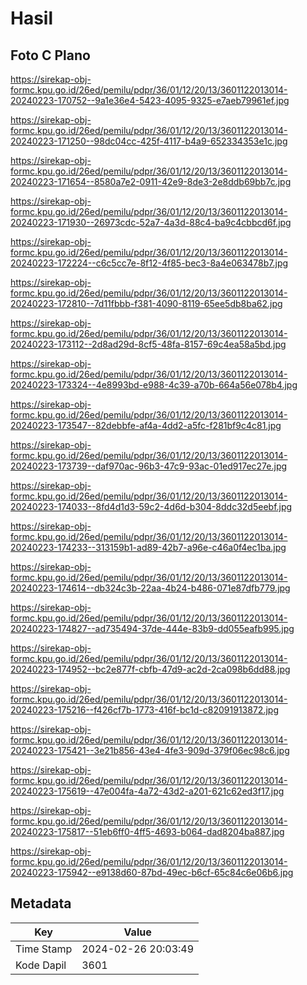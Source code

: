 # Hasil

## Foto C Plano

https://sirekap-obj-formc.kpu.go.id/26ed/pemilu/pdpr/36/01/12/20/13/3601122013014-20240223-170752--9a1e36e4-5423-4095-9325-e7aeb79961ef.jpg

https://sirekap-obj-formc.kpu.go.id/26ed/pemilu/pdpr/36/01/12/20/13/3601122013014-20240223-171250--98dc04cc-425f-4117-b4a9-652334353e1c.jpg

https://sirekap-obj-formc.kpu.go.id/26ed/pemilu/pdpr/36/01/12/20/13/3601122013014-20240223-171654--8580a7e2-0911-42e9-8de3-2e8ddb69bb7c.jpg

https://sirekap-obj-formc.kpu.go.id/26ed/pemilu/pdpr/36/01/12/20/13/3601122013014-20240223-171930--26973cdc-52a7-4a3d-88c4-ba9c4cbbcd6f.jpg

https://sirekap-obj-formc.kpu.go.id/26ed/pemilu/pdpr/36/01/12/20/13/3601122013014-20240223-172224--c6c5cc7e-8f12-4f85-bec3-8a4e063478b7.jpg

https://sirekap-obj-formc.kpu.go.id/26ed/pemilu/pdpr/36/01/12/20/13/3601122013014-20240223-172810--7d11fbbb-f381-4090-8119-65ee5db8ba62.jpg

https://sirekap-obj-formc.kpu.go.id/26ed/pemilu/pdpr/36/01/12/20/13/3601122013014-20240223-173112--2d8ad29d-8cf5-48fa-8157-69c4ea58a5bd.jpg

https://sirekap-obj-formc.kpu.go.id/26ed/pemilu/pdpr/36/01/12/20/13/3601122013014-20240223-173324--4e8993bd-e988-4c39-a70b-664a56e078b4.jpg

https://sirekap-obj-formc.kpu.go.id/26ed/pemilu/pdpr/36/01/12/20/13/3601122013014-20240223-173547--82debbfe-af4a-4dd2-a5fc-f281bf9c4c81.jpg

https://sirekap-obj-formc.kpu.go.id/26ed/pemilu/pdpr/36/01/12/20/13/3601122013014-20240223-173739--daf970ac-96b3-47c9-93ac-01ed917ec27e.jpg

https://sirekap-obj-formc.kpu.go.id/26ed/pemilu/pdpr/36/01/12/20/13/3601122013014-20240223-174033--8fd4d1d3-59c2-4d6d-b304-8ddc32d5eebf.jpg

https://sirekap-obj-formc.kpu.go.id/26ed/pemilu/pdpr/36/01/12/20/13/3601122013014-20240223-174233--313159b1-ad89-42b7-a96e-c46a0f4ec1ba.jpg

https://sirekap-obj-formc.kpu.go.id/26ed/pemilu/pdpr/36/01/12/20/13/3601122013014-20240223-174614--db324c3b-22aa-4b24-b486-071e87dfb779.jpg

https://sirekap-obj-formc.kpu.go.id/26ed/pemilu/pdpr/36/01/12/20/13/3601122013014-20240223-174827--ad735494-37de-444e-83b9-dd055eafb995.jpg

https://sirekap-obj-formc.kpu.go.id/26ed/pemilu/pdpr/36/01/12/20/13/3601122013014-20240223-174952--bc2e877f-cbfb-47d9-ac2d-2ca098b6dd88.jpg

https://sirekap-obj-formc.kpu.go.id/26ed/pemilu/pdpr/36/01/12/20/13/3601122013014-20240223-175216--f426cf7b-1773-416f-bc1d-c82091913872.jpg

https://sirekap-obj-formc.kpu.go.id/26ed/pemilu/pdpr/36/01/12/20/13/3601122013014-20240223-175421--3e21b856-43e4-4fe3-909d-379f06ec98c6.jpg

https://sirekap-obj-formc.kpu.go.id/26ed/pemilu/pdpr/36/01/12/20/13/3601122013014-20240223-175619--47e004fa-4a72-43d2-a201-621c62ed3f17.jpg

https://sirekap-obj-formc.kpu.go.id/26ed/pemilu/pdpr/36/01/12/20/13/3601122013014-20240223-175817--51eb6ff0-4ff5-4693-b064-dad8204ba887.jpg

https://sirekap-obj-formc.kpu.go.id/26ed/pemilu/pdpr/36/01/12/20/13/3601122013014-20240223-175942--e9138d60-87bd-49ec-b6cf-65c84c6e06b6.jpg


## Metadata

| Key        | Value               |
| ---------- | ------------------- |
| Time Stamp | 2024-02-26 20:03:49 |
| Kode Dapil | 3601                |




